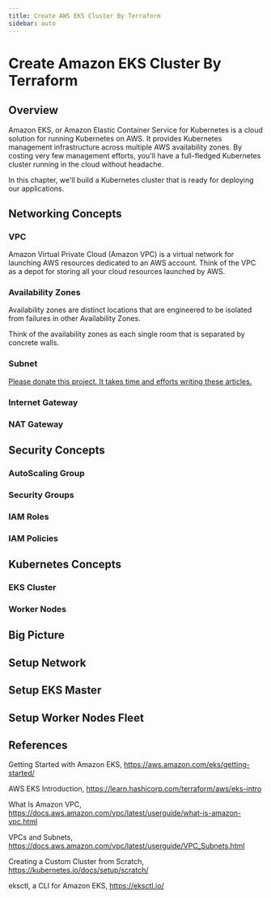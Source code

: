 ```yaml
---
title: Create AWS EKS Cluster By Terraform
sidebar: auto
---
```


# Create Amazon EKS Cluster By Terraform

## Overview

Amazon EKS, or Amazon Elastic Container Service for Kubernetes is a cloud solution for running Kubernetes on AWS.
It provides Kubernetes management infrastructure across multiple AWS availability zones.
By costing very few management efforts, you'll have a full-fledged Kubernetes cluster running in the cloud without headache.

In this chapter, we'll build a Kubernetes cluster that is ready for deploying our applications.

## Networking Concepts

### VPC

Amazon Virtual Private Cloud (Amazon VPC) is a virtual network for launching AWS resources dedicated to an AWS account.
Think of the VPC as a depot for storing all your cloud resources launched by AWS.

### Availability Zones

Availability zones are distinct locations that are engineered to be isolated from failures in other Availability Zones.

Think of the availability zones as each single room that is separated by concrete walls.

### Subnet

[Please donate this project. It takes time and efforts writing these articles.](/)

### Internet Gateway

### NAT Gateway

## Security Concepts

### AutoScaling Group

### Security Groups

### IAM Roles

### IAM Policies

## Kubernetes Concepts

### EKS Cluster

### Worker Nodes

## Big Picture

## Setup Network

## Setup EKS Master

## Setup Worker Nodes Fleet

## References

Getting Started with Amazon EKS, <https://aws.amazon.com/eks/getting-started/>

AWS EKS Introduction, <https://learn.hashicorp.com/terraform/aws/eks-intro>

What Is Amazon VPC, <https://docs.aws.amazon.com/vpc/latest/userguide/what-is-amazon-vpc.html>

VPCs and Subnets, <https://docs.aws.amazon.com/vpc/latest/userguide/VPC_Subnets.html>

Creating a Custom Cluster from Scratch, <https://kubernetes.io/docs/setup/scratch/>

eksctl, a CLI for Amazon EKS, <https://eksctl.io/>

